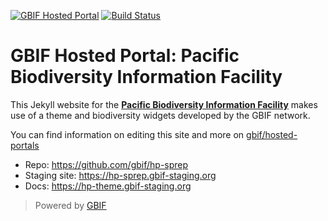 [![GBIF Hosted Portal](https://docs.gbif.org/style/gbif-hosted-portal.svg)](https://github.com/gbif/hosted-portals)
[![Build Status](https://builds.gbif.org/job/hp-sprep/badge/icon)](https://builds.gbif.org/job/hp-sprep/lastBuild/console)
<!-- License badge example: [![CC BY-SA 4.0](https://img.shields.io/badge/License-CC%20BY%2D-SA%204.0-lightgrey.svg)](https://creativecommons.org/licenses/by-sa/4.0/) -->


# GBIF Hosted Portal: Pacific Biodiversity Information Facility

This Jekyll website for the **[Pacific Biodiversity Information Facility](https://pbif.sprep.org/)** makes use of a theme and biodiversity widgets developed by the GBIF network.

You can find information on editing this site and more on [gbif/hosted-portals](https://github.com/gbif/hosted-portals)

* Repo: https://github.com/gbif/hp-sprep
* Staging site: https://hp-sprep.gbif-staging.org
* Docs: https://hp-theme.gbif-staging.org

> Powered by [GBIF](https://www.gbif.org/)
